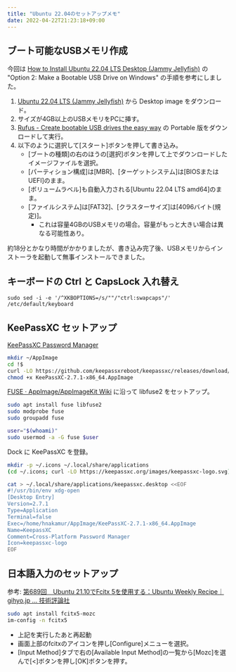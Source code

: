 ```yaml
---
title: "Ubuntu 22.04のセットアップメモ"
date: 2022-04-22T21:23:18+09:00
---
```


## ブート可能なUSBメモリ作成

今回は [How to Install Ubuntu 22.04 LTS Desktop (Jammy Jellyfish)](https://phoenixnap.com/kb/ubuntu-22-04-lts) の "Option 2: Make a Bootable USB Drive on Windows" の手順を参考にしました。

1. [Ubuntu 22.04 LTS (Jammy Jellyfish)](https://releases.ubuntu.com/22.04/) から Desktop image をダウンロード。
2. サイズが4GB以上のUSBメモリをPCに挿す。
3. [Rufus - Create bootable USB drives the easy way](https://rufus.ie/en/) の Portable 版をダウンロードして実行。
4. 以下のように選択して[スタート]ボタンを押して書き込み。
    * [ブートの種類]の右のほうの[選択]ボタンを押して上でダウンロードしたイメージファイルを選択。
    * [パーティション構成]は[MBR]、[ターゲットシステム]は[BIOSまたはUEFI]のまま。
    * [ボリュームラベル]も自動入力される[Ubuntu 22.04 LTS amd64]のまま。
    * [ファイルシステム]は[FAT32]、[クラスターサイズ]は[4096バイト(規定)]。
        * これは容量4GBのUSBメモリの場合。容量がもっと大きい場合は異なる可能性あり。

約18分とかなり時間がかかりましたが、書き込み完了後、USBメモリからインストーラを起動して無事インストールできました。

## キーボードの Ctrl と CapsLock 入れ替え

```
sudo sed -i -e '/^XKBOPTIONS=/s/""/"ctrl:swapcaps"/' /etc/default/keyboard
```

## KeePassXC セットアップ

[KeePassXC Password Manager](https://keepassxc.org/)

```bash
mkdir ~/AppImage
cd !$
curl -LO https://github.com/keepassxreboot/keepassxc/releases/download/2.7.1/KeePassXC-2.7.1-x86_64.AppImage
chmod +x KeePassXC-2.7.1-x86_64.AppImage
```

[FUSE · AppImage/AppImageKit Wiki](https://github.com/AppImage/AppImageKit/wiki/FUSE) に沿って libfuse2 をセットアップ。

```bash
sudo apt install fuse libfuse2
sudo modprobe fuse
sudo groupadd fuse

user="$(whoami)"
sudo usermod -a -G fuse $user
```

Dock に KeePassXC を登録。

```bash
mkdir -p ~/.icons ~/.local/share/applications
(cd ~/.icons; curl -LO https://keepassxc.org/images/keepassxc-logo.svg)
```

```bash
cat > ~/.local/share/applications/keepassxc.desktop <<EOF
#!/usr/bin/env xdg-open
[Desktop Entry]
Version=2.7.1
Type=Application
Terminal=false
Exec=/home/hnakamur/AppImage/KeePassXC-2.7.1-x86_64.AppImage
Name=KeepassXC
Comment=Cross-Platform Password Manager
Icon=keepassxc-logo
EOF
```

## 日本語入力のセットアップ

参考: [第689回　Ubuntu 21.10でFcitx 5を使用する：Ubuntu Weekly Recipe｜gihyo.jp … 技術評論社](https://gihyo.jp/admin/serial/01/ubuntu-recipe/0689)

```bash
sudo apt install fcitx5-mozc
im-config -n fcitx5
```

* 上記を実行したあと再起動
* 画面上部のfcitxのアイコンを押し[Configure]メニューを選択。
* [Input Method]タブで右の[Available Input Method]の一覧から[Mozc]を選んで[<]ボタンを押し[OK]ボタンを押す。

